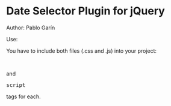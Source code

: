 Date Selector Plugin for jQuery
===================================================
Author: Pablo Garín

Use:

You have to include both files (.css and .js) into your project:
<pre>
<link rel="stylesheet" href="date-selector.css" />
</pre>
and
<pre>script</pre> tags for each.

<pre>
<script type="text/javascript" src="date-selector.js"></script>
<script type="text/javascript">
  var options = {
    format            : "d-m-Y",
    allowFutureDates  : false,
    months            : ["January","February","March","April","May","June","July","August","September","October","November","December"],
    placeholders      : {
      day   : "Day",
      month : "Month",
      year  : "Year"
    }
  }
  $("input.date").dateSelector(options);
</script>
</pre>
